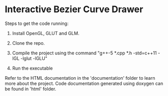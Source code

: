 # Interactive Bezier Curve Drawer

Steps to get the code running:

1. Install OpenGL, GLUT and GLM.

2. Clone the repo.

3. Compile the project using the command "g++-5 *.cpp *.h -std=c++11 -lGL -lglut -lGLU"

4. Run the executable

Refer to the HTML documentation in the 'documentation' folder to learn more about the project. Code documentation generated using doxygen can be found in 'html' folder.

